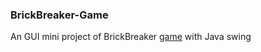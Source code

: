 ### BrickBreaker-Game
An GUI mini project of BrickBreaker [game](https://imgflip.com/gif/544zrs) with Java swing
